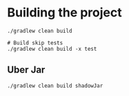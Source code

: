 # Building the project

```shell
./gradlew clean build

# Build skip tests
./gradlew clean build -x test
```

## Uber Jar

```shell
./gradlew clean build shadowJar
```
